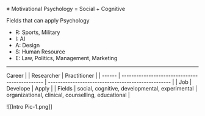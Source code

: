 ※ Motivational Psychology = Social + Cognitive

Fields that can apply Psychology
- R: Sports, Military
- I: AI
- A: Design
- S: Human Resource
- E: Law, Politics, Management, Marketing

---

Career
|        | Researcher                                     | Practitioner                                       |
| ------ | ---------------------------------------------- | -------------------------------------------------- |
| Job    | Develope                                       | Apply                                              |
| Fields | social, cognitive, developmental, experimental | organizational, clinical, counselling, educational | 

![[Intro Pic-1.png]]